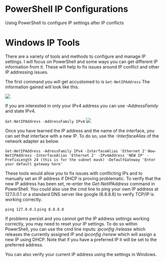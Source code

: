 # PowerShell IP Configurations
 Using PowerShell to configure IP settings after IP conflicts
# **Windows IP Tools**
There are a variety of tools and methods to configure and manage IP settings. I will focus on PowerShell and some ways you can get different IP information from it. These will help to fix issues around IP conflict and other IP addressing issues.

The first command you will get accustomed to is `Get-NetIPAddress` The information gained will look like this. 


![](screen1.jpg)

If you are interested in only your IPv4 address you can use *-AddressFamily* and state IPv4.

`Get-NetIPAddress -AddressFamily IPv4`
![](imagename.jpg)


Once you have learned the IP address and the name of the interface, you can set that interface with a new IP. To do so, use the *-InterfaceAlias* of the network adapter as below.

`Get-NetIPAddress -AdressFamily IPv4 -InterfaceAlias 'Ethernet 2'`
`New-NetIPAddress -InterfaceAlias 'Ethernet 2' -IPv4Address 'NEW IP' -PrefixLength 24 (this is for the subnet mask) -DefaultGateway 'Enter your default gateway here'`

These tools would allow you to fix issues with conflicting IPs and to manually set an IP address if DHCP is proving problematic. To verify that the new IP address has been set, re-enter the *Get-NetIPAddress* command in PowerShell. You could also use the cmd line to ping your own IP address at 127.0.0.1 or a standard DNS server like google (8.8.8.8) to verify TCP/IP is working correctly.

`ping 127.0.0.1`
`ping 8.8.8.8`

If problems persist and you cannot get the IP address settings working correctly, you may need to reset your IP settings. To do so within PowerShell, you can use the cmd line inputs: *ipconfig /release* which releases the currently assigned IP and *ipconfig /renew* which will assign a new IP using DHCP. Note that if you have a preferred IP it will be set to the preferred address.

You can also verify your current IP address using the settings in Windows.
